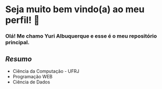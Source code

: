 # Seja muito bem vindo(a) ao meu perfil! 👋

<h3>Olá! Me chamo Yuri Albuquerque e esse é o meu repositório principal.</h3>

<h2><i>Resumo</i></h2>
<ul>
<li>Ciência da Computação - UFRJ</li>
<li>Programação WEB</li>
<li>Ciência de Dados</li>
</ul>
<!---
yuriralb/yuriralb is a ✨ special ✨ repository because its `README.md` (this file) appears on your GitHub profile.
You can click the Preview link to take a look at your changes.
--->
